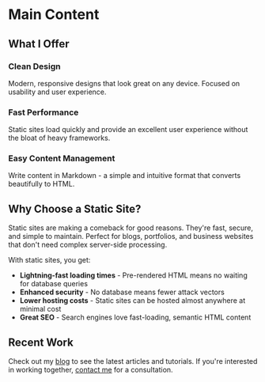 # Main Content

## What I Offer

<div class="features">
  <div class="feature-card">
    <h3>Clean Design</h3>
    <p>Modern, responsive designs that look great on any device. Focused on usability and user experience.</p>
  </div>
  <div class="feature-card">
    <h3>Fast Performance</h3>
    <p>Static sites load quickly and provide an excellent user experience without the bloat of heavy frameworks.</p>
  </div>
  <div class="feature-card">
    <h3>Easy Content Management</h3>
    <p>Write content in Markdown - a simple and intuitive format that converts beautifully to HTML.</p>
  </div>
</div>

## Why Choose a Static Site?

Static sites are making a comeback for good reasons. They're fast, secure, and simple to maintain. Perfect for blogs, portfolios, and business websites that don't need complex server-side processing.

With static sites, you get:

- **Lightning-fast loading times** - Pre-rendered HTML means no waiting for database queries
- **Enhanced security** - No database means fewer attack vectors
- **Lower hosting costs** - Static sites can be hosted almost anywhere at minimal cost
- **Great SEO** - Search engines love fast-loading, semantic HTML content

## Recent Work

Check out my [blog](/blog/index.html) to see the latest articles and tutorials. If you're interested in working together, [contact me](/contact.html) for a consultation. 